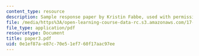 ```yaml
---
content_type: resource
description: Sample response paper by Kristin Fabbe, used with permission.
file: /media/https%3A/open-learning-course-data-rc.s3.amazonaws.com/17-522-politics-and-religion-fall-2006/0e1ef87ae87c70e51ef760f17aac97ee_paper3.pdf
file_type: application/pdf
resourcetype: Document
title: paper3.pdf
uid: 0e1ef87a-e87c-70e5-1ef7-60f17aac97ee
---
```

